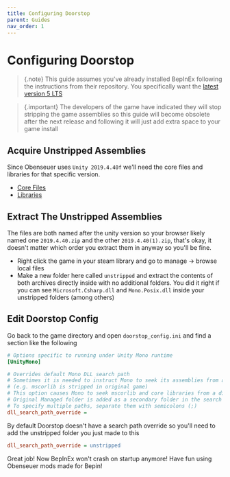 ```yaml
---
title: Configuring Doorstop
parent: Guides
nav_order: 1
---
```


# Configuring Doorstop

> {.note}
> This guide assumes you've already installed BepInEx following the instructions from their repository. You specifically want the [latest version 5 LTS](https://github.com/BepInEx/BepInEx/releases/tag/v5.4.23.2)

> {.important}
> The developers of the game have indicated they will stop stripping the game assemblies so this guide will become obsolete after the next release and following it will just add extra space to your game install

## Acquire Unstripped Assemblies

Since Obenseuer uses `Unity 2019.4.40f` we'll need the core files and libraries for that specific version.

- [Core Files](https://unity.bepinex.dev/corlibs/2019.4.40.zip)
- [Libraries](https://unity.bepinex.dev/libraries/2019.4.40.zip)

## Extract The Unstripped Assemblies

The files are both named after the unity version so your browser likely named one `2019.4.40.zip` and the other `2019.4.40(1).zip`, that's okay, it doesn't matter which order you extract them in anyway so you'll be fine.

- Right click the game in your steam library and go to manage -> browse local files
- Make a new folder here called `unstripped` and extract the contents of both archives directly inside with no additional folders. You did it right if you can see `Microsoft.Csharp.dll` and `Mono.Posix.dll` inside your unstripped folders (among others)

## Edit Doorstop Config

Go back to the game directory and open `doorstop_config.ini` and find a section like the following

```ini
# Options specific to running under Unity Mono runtime
[UnityMono]

# Overrides default Mono DLL search path
# Sometimes it is needed to instruct Mono to seek its assemblies from a different path
# (e.g. mscorlib is stripped in original game)
# This option causes Mono to seek mscorlib and core libraries from a different folder before Managed
# Original Managed folder is added as a secondary folder in the search path
# To specify multiple paths, separate them with semicolons (;)
dll_search_path_override =
```

By default Doorstop doesn't have a search path override so you'll need to add the unstripped folder you just made to this

```ini
dll_search_path_override = unstripped
```

Great job! Now BepInEx won't crash on startup anymore! Have fun using Obenseuer mods made for Bepin!
